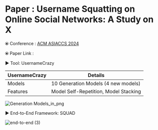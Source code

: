 # Paper : Username Squatting on Online Social Networks: A Study on X

⦿ Conference : [ACM ASIACCS 2024](https://asiaccs2024.sutd.edu.sg)

⦿ Paper Link :

► Tool: UsernameCrazy

UsernameCrazy  | Details
------------- | -------------
Models  | 10 Generation Models (4 new models) 
Features  | Model Self-Repetition, Model Stacking

![Generation Models_in_png](https://github.com/APSS-Imperial/SQUAD/assets/151850923/a6f1ebcb-e936-4f68-b406-3db2ed717dd8)


► End-to-End Framework: SQUAD

![end-to-end (3)](https://github.com/APSS-Imperial/SQUAD/assets/151850923/deea2ea6-1855-42ba-9984-10907b613488)

